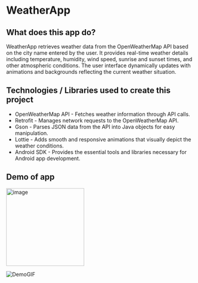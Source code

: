 # WeatherApp

## What does this app do? 
WeatherApp retrieves weather data from the OpenWeatherMap API based on the city name entered by the user. It provides real-time weather details including temperature, humidity, wind speed, sunrise and sunset times, and other atmospheric conditions. The user interface dynamically updates with animations and backgrounds reflecting the current weather situation.
 
## Technologies / Libraries used to create this project
- OpenWeatherMap API - Fetches weather information through API calls.
- Retrofit - Manages network requests to the OpenWeatherMap API.
- Gson - Parses JSON data from the API into Java objects for easy manipulation.
- Lottie - Adds smooth and responsive animations that visually depict the weather conditions.
- Android SDK - Provides the essential tools and libraries necessary for Android app development.
 
 ## Demo of app

 <img width="209" alt="image" src="https://github.com/maanp03/WeatherApp/assets/99618820/d6846b6c-3693-47d7-9dc3-cfd92cd03fe9">
 
 ![DemoGIF](https://github.com/maanp03/WeatherApp/assets/99618820/d74016e6-2ef6-4ffc-89a6-b1e57e187d08)


 
